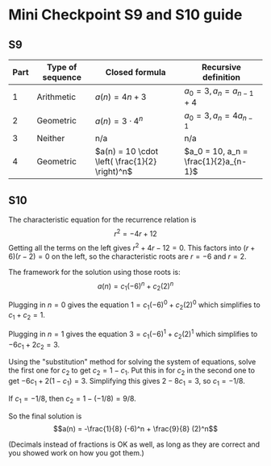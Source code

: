 # Mini Checkpoint S9 and S10 guide 

## S9

| Part | Type of sequence | Closed formula | Recursive definition | 
| --- | ---- | ---- | --- | 
| 1 | Arithmetic | $a(n) = 4n+3$ | $a_0 = 3, a_n = a_{n-1} + 4$ | 
| 2 | Geometric | $a(n) = 3 \cdot 4^n$ | $a_0 = 3, a_n = 4a_{n-1}$ | 
| 3 | Neither | n/a | n/a | 
| 4 | Geometric | $a(n) = 10 \cdot \left( \frac{1}{2} \right)^n$ | $a_0 = 10, a_n = \frac{1}{2}a_{n-1}$ | 


## S10 

The characteristic equation for the recurrence relation is
$$r^2 = -4r + 12$$
Getting all the terms on the left gives $r^2 +4r - 12 = 0$. This factors into $(r+6)(r-2) = 0$ on the left, so the characteristic roots are $r = -6$ and $r=2$. 

The framework for the solution using those roots is: 
$$a(n) = c_1 (-6)^n + c_2 (2)^n$$

Plugging in $n=0$ gives the equation $1 = c_1 (-6)^0 + c_2(2)^0$ which simplifies to $c_1 + c_2 = 1$. 

Plugging in $n=1$ gives the equation $3 = c_1 (-6)^1 + c_2(2)^1$ which simplifies to $-6c_1 + 2c_2 = 3$. 

Using the "substitution" method for solving the system of equations, solve the first one for $c_2$ to get $c_2 = 1 - c_1$. Put this in for $c_2$ in the second one to get $-6c_1 + 2(1-c_1) = 3$. Simplifying this gives $2 - 8c_1 = 3$, so $c_1 = -1/8$. 

If $c_1 = -1/8$, then $c_2 = 1 - (-1/8) = 9/8$. 

So the final solution is
$$a(n) = -\frac{1}{8} (-6)^n + \frac{9}{8} (2)^n$$

(Decimals instead of fractions is OK as well, as long as they are correct and you showed work on how you got them.)